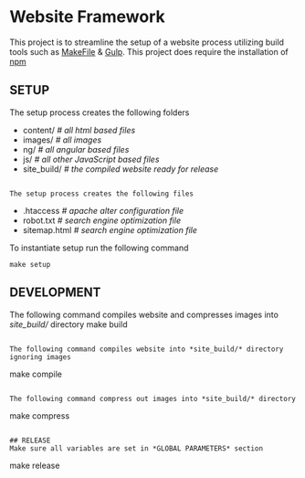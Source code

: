 # Website Framework
This project is to streamline the setup of a website process utilizing build tools such as [MakeFile](https://www.gnu.org/software/make/manual/make.html) & [Gulp](https://gulpjs.com/). This project does require the installation of [npm](https://www.npmjs.com/)

## SETUP
The setup process creates the following folders
- content/      *# all html based files*
- images/       *# all images*
- ng/           *# all angular based files*
- js/           *# all other JavaScript based files*
- site_build/   *# the compiled website ready for release* 
```

The setup process creates the following files
```
- .htaccess     *# apache alter configuration file*
- robot.txt     *# search engine optimization file*
- sitemap.html  *# search engine optimization file*

To instantiate setup run the following command
```
make setup
```

## DEVELOPMENT
The following command compiles website and compresses images into *site_build/* directory
make build
```

The following command compiles website into *site_build/* directory ignoring images 
```
make compile
```

The following command compress out images into *site_build/* directory
```
make compress
```

## RELEASE
Make sure all variables are set in *GLOBAL PARAMETERS* section
```
make release
```
